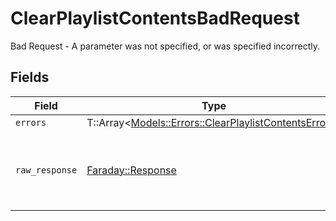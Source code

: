 # ClearPlaylistContentsBadRequest

Bad Request - A parameter was not specified, or was specified incorrectly.


## Fields

| Field                                                                                                       | Type                                                                                                        | Required                                                                                                    | Description                                                                                                 |
| ----------------------------------------------------------------------------------------------------------- | ----------------------------------------------------------------------------------------------------------- | ----------------------------------------------------------------------------------------------------------- | ----------------------------------------------------------------------------------------------------------- |
| `errors`                                                                                                    | T::Array<[Models::Errors::ClearPlaylistContentsErrors](../../models/errors/clearplaylistcontentserrors.md)> | :heavy_minus_sign:                                                                                          | N/A                                                                                                         |
| `raw_response`                                                                                              | [Faraday::Response](https://www.rubydoc.info/gems/faraday/Faraday/Response)                                 | :heavy_minus_sign:                                                                                          | Raw HTTP response; suitable for custom response parsing                                                     |
